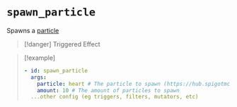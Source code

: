# `spawn_particle`

Spawns a [particle](https://plugins.auxilor.io/all-plugins/the-particle-lookup-system)

> [!danger] Triggered Effect

> [!example]
> ```yaml
> - id: spawn_particle
>   args:
>     particle: heart # The particle to spawn (https://hub.spigotmc.org/javadocs/spigot/org/bukkit/Particle.html)
>     amount: 10 # The amount of particles to spawn
>   ...other config (eg triggers, filters, mutators, etc)
> ```
